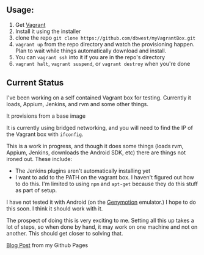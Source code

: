 ## Usage:
1. Get [Vagrant](http://downloads.vagrantup.com/)
2. Install it using the installer
3. clone the repo `git clone https://github.com/dbwest/myVagrantBox.git`
4. `vagrant up` from the repo directory and watch the provisioning happen. Plan to wait while things automatically download and install.
5. You can `vagrant ssh` into it if you are in the repo's directory
6. `vagrant halt`, `vagrant suspend`, or `vagrant destroy` when you're done

## Current Status
I've been working on a self contained Vagrant box for testing. Currently it loads, Appium, Jenkins, and rvm and some other things. 

It provisions from a base image 

It is currently using bridged networking, and you will need to find the IP of the Vagrant box with `ifconfig`. 


This is a work in progress, and though it does some things (loads rvm, Appium, Jenkins, downloads the Android SDK, etc) there are things not ironed out. These include:

- The Jenkins plugins aren't automatically installing yet
- I want to add to the PATH on the vagrant box. I haven't figured out how to do this. I'm limited to using `npm` and `apt-get` because they do this stuff as part of setup.

I have not tested it with Android (on the [Genymotion](http://genymotion.com) emulator.) I hope to do this soon. I think it should work with it.

The prospect of doing this is very exciting to me. Setting all this up takes a lot of steps, so when done by hand, it may work on one machine and not on another. This should get closer to solving that.

[Blog Post](http://dbwest.github.io/blog/2013/10/08/moving-towards-a-complete-testing-environment-in-a-box/) from my Github Pages
